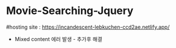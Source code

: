 # Movie-Searching-Jquery
#hosting site : https://incandescent-lebkuchen-ccd2ae.netlify.app/


- Mixed content 에러 발생
-<meta http-equiv="Content-Security-Policy" content="upgrade-insecure-requests"> 추가후 해결


